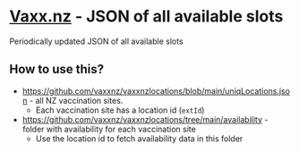 # [Vaxx.nz](https://vaxx.nz) - JSON of all available slots

Periodically updated JSON of all available slots

## How to use this?
- https://github.com/vaxxnz/vaxxnzlocations/blob/main/uniqLocations.json - all NZ vaccination sites. 
  - Each vaccination site has a location id (`extId`)
- https://github.com/vaxxnz/vaxxnzlocations/tree/main/availability - folder with availability for each vaccination site 
  - Use the location id to fetch availability data in this folder 
